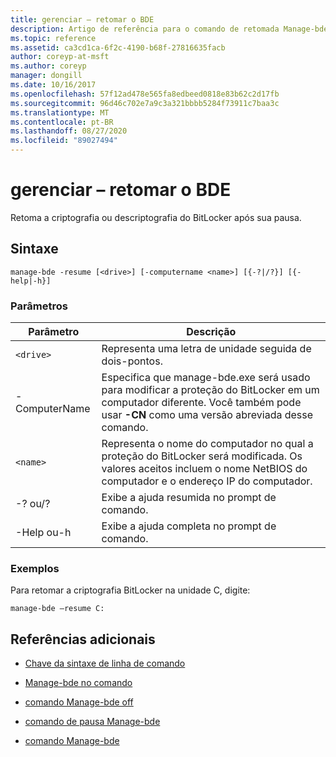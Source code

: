 ```yaml
---
title: gerenciar – retomar o BDE
description: Artigo de referência para o comando de retomada Manage-bde, que retoma a criptografia ou descriptografia do BitLocker depois que ele é pausado.
ms.topic: reference
ms.assetid: ca3cd1ca-6f2c-4190-b68f-27816635facb
author: coreyp-at-msft
ms.author: coreyp
manager: dongill
ms.date: 10/16/2017
ms.openlocfilehash: 57f12ad478e565fa8edbeed0818e83b62c2d17fb
ms.sourcegitcommit: 96d46c702e7a9c3a321bbbb5284f73911c7baa3c
ms.translationtype: MT
ms.contentlocale: pt-BR
ms.lasthandoff: 08/27/2020
ms.locfileid: "89027494"
---
```

# <a name="manage-bde-resume"></a>gerenciar – retomar o BDE

Retoma a criptografia ou descriptografia do BitLocker após sua pausa.

## <a name="syntax"></a>Sintaxe

```
manage-bde -resume [<drive>] [-computername <name>] [{-?|/?}] [{-help|-h}]
```

### <a name="parameters"></a>Parâmetros

| Parâmetro | Descrição |
| --------- | ----------- |
| `<drive>` | Representa uma letra de unidade seguida de dois-pontos. |
| -ComputerName | Especifica que manage-bde.exe será usado para modificar a proteção do BitLocker em um computador diferente. Você também pode usar **-CN** como uma versão abreviada desse comando. |
| `<name>` | Representa o nome do computador no qual a proteção do BitLocker será modificada. Os valores aceitos incluem o nome NetBIOS do computador e o endereço IP do computador. |
| -? ou/? | Exibe a ajuda resumida no prompt de comando. |
| -Help ou-h | Exibe a ajuda completa no prompt de comando. |

### <a name="examples"></a>Exemplos

Para retomar a criptografia BitLocker na unidade C, digite:

```
manage-bde –resume C:
```

## <a name="additional-references"></a>Referências adicionais

- [Chave da sintaxe de linha de comando](command-line-syntax-key.md)

- [Manage-bde no comando](manage-bde-on.md)

- [comando Manage-bde off](manage-bde-off.md)

- [comando de pausa Manage-bde](manage-bde-pause.md)

- [comando Manage-bde](manage-bde.md)
